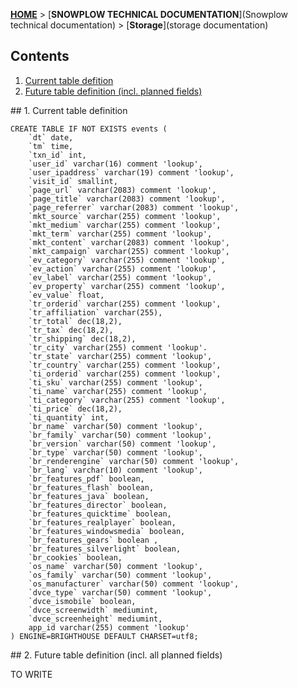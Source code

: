 [**HOME**](Home) > [**SNOWPLOW TECHNICAL DOCUMENTATION**](Snowplow technical documentation) > [**Storage**](storage documentation)

## Contents

1. [Current table defition](#current)
2. [Future table definition (incl. planned fields)](#future)

<a name="current" />
## 1. Current table definition

	CREATE TABLE IF NOT EXISTS events (
		`dt` date,
		`tm` time,
		`txn_id` int,
		`user_id` varchar(16) comment 'lookup',
		`user_ipaddress` varchar(19) comment 'lookup',
		`visit_id` smallint,
		`page_url` varchar(2083) comment 'lookup',
		`page_title` varchar(2083) comment 'lookup',
		`page_referrer` varchar(2083) comment 'lookup',
		`mkt_source` varchar(255) comment 'lookup',
		`mkt_medium` varchar(255) comment 'lookup',
		`mkt_term` varchar(255) comment 'lookup',
		`mkt_content` varchar(2083) comment 'lookup',
		`mkt_campaign` varchar(255) comment 'lookup',
		`ev_category` varchar(255) comment 'lookup',
		`ev_action` varchar(255) comment 'lookup',
		`ev_label` varchar(255) comment 'lookup',
		`ev_property` varchar(255) comment 'lookup',
		`ev_value` float,
		`tr_orderid` varchar(255) comment 'lookup',
		`tr_affiliation` varchar(255),
		`tr_total` dec(18,2),
		`tr_tax` dec(18,2),
		`tr_shipping` dec(18,2),
		`tr_city` varchar(255) comment 'lookup'.
		`tr_state` varchar(255) comment 'lookup',
		`tr_country` varchar(255) comment 'lookup',
		`ti_orderid` varchar(255) comment 'lookup',
		`ti_sku` varchar(255) comment 'lookup',
		`ti_name` varchar(255) comment 'lookup',
		`ti_category` varchar(255) comment 'lookup',
		`ti_price` dec(18,2),
		`ti_quantity` int,
		`br_name` varchar(50) comment 'lookup',
		`br_family` varchar(50) comment 'lookup',
		`br_version` varchar(50) comment 'lookup',
		`br_type` varchar(50) comment 'lookup',
		`br_renderengine` varchar(50) comment 'lookup',
		`br_lang` varchar(10) comment 'lookup',
		`br_features_pdf` boolean,
		`br_features_flash` boolean,
		`br_features_java` boolean,
		`br_features_director` boolean,
		`br_features_quicktime` boolean,
		`br_features_realplayer` boolean,
		`br_features_windowsmedia` boolean,
		`br_features_gears` boolean ,
		`br_features_silverlight` boolean,
		`br_cookies` boolean,
		`os_name` varchar(50) comment 'lookup',
		`os_family` varchar(50) comment 'lookup',
		`os_manufacturer` varchar(50) comment 'lookup',
		`dvce_type` varchar(50) comment 'lookup',
		`dvce_ismobile` boolean,
		`dvce_screenwidth` mediumint,
		`dvce_screenheight` mediumint,
		app_id varchar(255) comment 'lookup'
	) ENGINE=BRIGHTHOUSE DEFAULT CHARSET=utf8;

<a name="future" />
## 2. Future table definition (incl. all planned fields)

TO WRITE